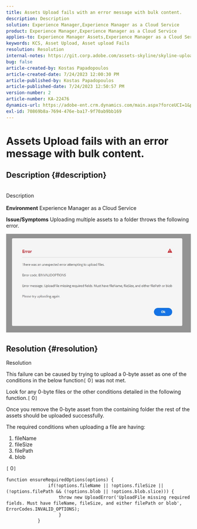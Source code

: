 ```yaml
---
title: Assets Upload fails with an error message with bulk content.
description: Description
solution: Experience Manager,Experience Manager as a Cloud Service
product: Experience Manager,Experience Manager as a Cloud Service
applies-to: Experience Manager Assets,Experience Manager as a Cloud Service
keywords: KCS, Asset Upload, Asset upload Fails
resolution: Resolution
internal-notes: https://git.corp.adobe.com/assets-skyline/skyline-upload/blob/6d124d4083060e139b2e2d6ac99b33087bc85a53/src/upload-file.js#L32
bug: false
article-created-by: Kostas Papadopoulos
article-created-date: 7/24/2023 12:00:30 PM
article-published-by: Kostas Papadopoulos
article-published-date: 7/24/2023 12:50:57 PM
version-number: 2
article-number: KA-22476
dynamics-url: https://adobe-ent.crm.dynamics.com/main.aspx?forceUCI=1&pagetype=entityrecord&etn=knowledgearticle&id=42946eae-192a-ee11-bdf4-6045bd006b4b
exl-id: 70869b8a-7694-476e-ba17-9f70ab9bb169
---
```

# Assets Upload fails with an error message with bulk content.

## Description {#description}

<br>Description<br><br>
<b>Environment</b>
 Experience Manager as a Cloud Service

<b>Issue/Symptoms</b>
 Uploading multiple assets to a folder throws the following error.

![](assets/___44946eae-192a-ee11-bdf4-6045bd006b4b___.jpeg)


## Resolution {#resolution}

Resolution<br>


This failure can be caused by trying to upload a 0-byte asset as one of the conditions in the below function`[` 0`]`  was not met.

Look for any 0-byte files or the other conditions detailed in the following function.`[` 0`]`

Once you remove the 0-byte asset from the containing folder the rest of the assets should be uploaded successfully.

The required conditions when uploading a file are having:

1. fileName
2. fileSize
3. filePath
4. blob


`[` 0`]`


```none
function ensureRequiredOptions(options) {
                if(!options.fileName || !options.fileSize || (!options.filePath && (!options.blob || !options.blob.slice))) {
                    throw new UploadError('UploadFile missing required fields. Must have fileName, fileSize, and either filePath or blob', ErrorCodes.INVALID_OPTIONS);
                    }
            }
```

